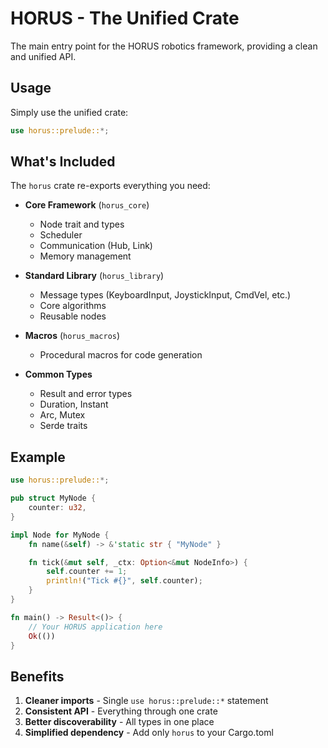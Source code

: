 # HORUS - The Unified Crate

The main entry point for the HORUS robotics framework, providing a clean and unified API.

## Usage

Simply use the unified crate:
```rust
use horus::prelude::*;
```

## What's Included

The `horus` crate re-exports everything you need:

- **Core Framework** (`horus_core`)
  - Node trait and types
  - Scheduler
  - Communication (Hub, Link)
  - Memory management

- **Standard Library** (`horus_library`)
  - Message types (KeyboardInput, JoystickInput, CmdVel, etc.)
  - Core algorithms
  - Reusable nodes

- **Macros** (`horus_macros`)
  - Procedural macros for code generation

- **Common Types**
  - Result and error types
  - Duration, Instant
  - Arc, Mutex
  - Serde traits

## Example

```rust
use horus::prelude::*;

pub struct MyNode {
    counter: u32,
}

impl Node for MyNode {
    fn name(&self) -> &'static str { "MyNode" }

    fn tick(&mut self, _ctx: Option<&mut NodeInfo>) {
        self.counter += 1;
        println!("Tick #{}", self.counter);
    }
}

fn main() -> Result<()> {
    // Your HORUS application here
    Ok(())
}
```

## Benefits

1. **Cleaner imports** - Single `use horus::prelude::*` statement
2. **Consistent API** - Everything through one crate
3. **Better discoverability** - All types in one place
4. **Simplified dependency** - Add only `horus` to your Cargo.toml